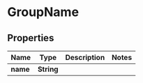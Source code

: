 
# GroupName

## Properties
Name | Type | Description | Notes
------------ | ------------- | ------------- | -------------
**name** | **String** |  | 



